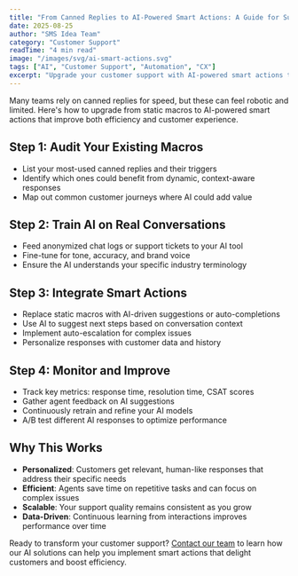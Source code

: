```yaml
---
title: "From Canned Replies to AI-Powered Smart Actions: A Guide for Support Teams"
date: 2025-08-25
author: "SMS Idea Team"
category: "Customer Support"
readTime: "4 min read"
image: "/images/svg/ai-smart-actions.svg"
tags: ["AI", "Customer Support", "Automation", "CX"]
excerpt: "Upgrade your customer support with AI-powered smart actions that go beyond static macros to deliver personalized, efficient service at scale."
---
```


Many teams rely on canned replies for speed, but these can feel robotic and limited. Here's how to upgrade from static macros to AI-powered smart actions that improve both efficiency and customer experience.

## Step 1: Audit Your Existing Macros

- List your most-used canned replies and their triggers
- Identify which ones could benefit from dynamic, context-aware responses
- Map out common customer journeys where AI could add value

## Step 2: Train AI on Real Conversations

- Feed anonymized chat logs or support tickets to your AI tool
- Fine-tune for tone, accuracy, and brand voice
- Ensure the AI understands your specific industry terminology

## Step 3: Integrate Smart Actions

- Replace static macros with AI-driven suggestions or auto-completions
- Use AI to suggest next steps based on conversation context
- Implement auto-escalation for complex issues
- Personalize responses with customer data and history

## Step 4: Monitor and Improve

- Track key metrics: response time, resolution time, CSAT scores
- Gather agent feedback on AI suggestions
- Continuously retrain and refine your AI models
- A/B test different AI responses to optimize performance

## Why This Works

- **Personalized**: Customers get relevant, human-like responses that address their specific needs
- **Efficient**: Agents save time on repetitive tasks and can focus on complex issues
- **Scalable**: Your support quality remains consistent as you grow
- **Data-Driven**: Continuous learning from interactions improves performance over time

Ready to transform your customer support? [Contact our team](#) to learn how our AI solutions can help you implement smart actions that delight customers and boost efficiency.
